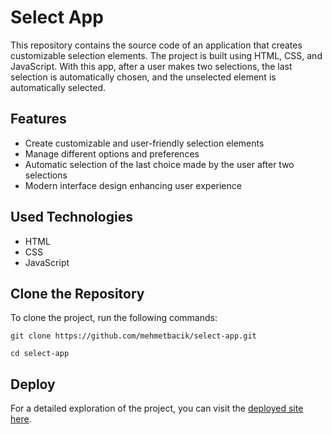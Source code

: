 # Select App

This repository contains the source code of an application that creates customizable selection elements. The project is built using HTML, CSS, and JavaScript. With this app, after a user makes two selections, the last selection is automatically chosen, and the unselected element is automatically selected.

## Features

- Create customizable and user-friendly selection elements
- Manage different options and preferences
- Automatic selection of the last choice made by the user after two selections
- Modern interface design enhancing user experience

## Used Technologies

- HTML
- CSS
- JavaScript

## Clone the Repository

To clone the project, run the following commands:

```
git clone https://github.com/mehmetbacik/select-app.git
```
```
cd select-app
```

## Deploy

For a detailed exploration of the project, you can visit the [deployed site here](https://select-app-amber.vercel.app/).

